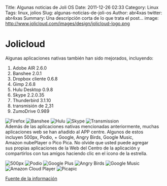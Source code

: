 Title: Algunas noticias de Joli OS
Date: 2011-12-26 02:33
Category: Linux
Tags: linux, jolios
Slug: algunas-noticias-de-joli-os
Author: abr4xas
twitter: abr4xas
Summary: Una descripción corta de lo que trata el post... 
image: http://www.jolicloud.com/images/design/jolicloud-logo.png


Jolicloud
=========

Algunas aplicaciones nativas también han sido mejorados, incluyendo:

1.  Adobe AIR 2.6.0
2.  Banshee 2.0.1
3.  Dropbox cliente 0.6.8
4.  Gimp 2.6.8
5.  Hulu Desktop 0.9.8
6.  Skype 2.2.0.35
7.  Thunderbird 3.1.10
8.  transmisión de 2,31
9.  ZumoDrive 0.989

![Firefox](http://www.jolicloud.com/blog/wp-content/uploads/2011/07/firefox.png) ![Banshee](http://www.jolicloud.com/blog/wp-content/uploads/2011/07/banshee.png) ![Hulu](http://www.jolicloud.com/blog/wp-content/uploads/2011/07/hulu-desktop.png) ![Skype](http://www.jolicloud.com/blog/wp-content/uploads/2011/07/skype.png) ![Transmission](http://www.jolicloud.com/blog/wp-content/uploads/2011/07/transmission.png)  
Además de las aplicaciones nativas mencionadas anteriormente, muchas
aplicaciones web se han añadido al APP centre. Algunos de estos
incluyen 500px, Podio, + Google, Angry Birds, Google Music,
Amazon nubePlayer o Pico Pica. No olvide que usted puede agregar
sus propias aplicaciones de la Web del Centro de la aplicación y
compartirlos con tus amigos haciendo clic en el icono de la estrella.

![500px](http://www.jolicloud.com/blog/wp-content/uploads/2011/07/500px.png) ![Podio](http://www.jolicloud.com/blog/wp-content/uploads/2011/07/podio.png) ![Google
Plus](http://www.jolicloud.com/blog/wp-content/uploads/2011/07/google-plus.png) ![Angry
Birds](http://www.jolicloud.com/blog/wp-content/uploads/2011/07/angrybirds.png) ![Google
Music](http://www.jolicloud.com/blog/wp-content/uploads/2011/07/googlemusic.png) ![Amazon
Cloud
Player](http://www.jolicloud.com/blog/wp-content/uploads/2011/07/amazoncloudplayer.png) ![Picapic](http://www.jolicloud.com/blog/wp-content/uploads/2011/07/picapic.png)

[Fuente de la
información](http://www.jolicloud.com/blog/2011/07/19/some-news-about-joli-os/ "http://www.jolicloud.com/blog/2011/07/19/some-news-about-joli-os/")
